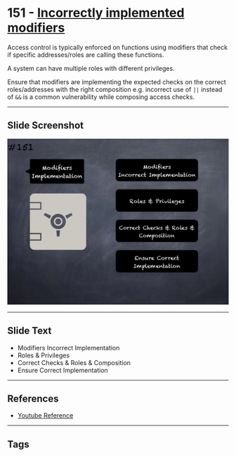 # 151 - [Incorrectly implemented modifiers](Incorrectly%20implemented%20modifiers.md)
Access control is typically enforced on functions using modifiers that check if specific addresses/roles are calling these functions. 

A system can have multiple roles with different privileges. 

Ensure that modifiers are implementing the expected checks on the correct roles/addresses with the right composition e.g. incorrect use of `||` instead of `&&` is a common vulnerability while composing access checks.
___
## Slide Screenshot
![0151.jpg](../../images/5.%20Pitfalls%20and%20Best%20Practices%20201/151.jpg)
___
## Slide Text
- Modifiers Incorrect Implementation
- Roles & Privileges
- Correct Checks & Roles & Composition
- Ensure Correct Implementation
___
## References
- [Youtube Reference](https://youtu.be/pXoEIjHupXk?t=967)
___
## Tags